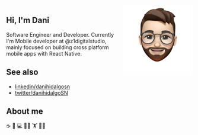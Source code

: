 <img width=190 align="right" src="./img/animoji.png" />

## Hi, I'm Dani

Software Engineer and Developer. Currently I'm Mobile developer at @z1digitalstudio, mainly focused on building cross platform mobile apps with React Native.

## See also
- [linkedin/danihidalgosn](https://www.linkedin.com/in/danihidalgosn/)
- [twitter/danihidalgoSN](https://twitter.com/danihidalgoSN)

## About me

:coffee: :beer: :computer: :technologist: :weight_lifting: :running_man: